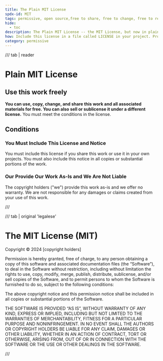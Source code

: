 ```yaml
---
title: The Plain MIT License
spdx-id: MIT
tags: permissive, open source,free to share, free to change, free to relicense, must attribute, commercial use allowed
hide:
  - toc
description: The Plain MIT License -- the MIT License, but now in plain language for everyone to understand. Real terms for real people.
how: Include this license in a file called LICENSE in your project. Provide a copy of the license with any distribution of the software. Include a notice in each file that your work is licensed under the MIT License.
category: permissive
---
```


/// tab | reader

# Plain MIT License

## Use this work freely

**You can use, copy, change, and share this work and all associated materials for free. You can also sell or sublicense it under a different license.** You must meet the conditions in the license.

## Conditions

### You Must Include This License and Notice

You must include this license if you share this work or use it in your own projects. You must also include this notice in all copies or substantial portions of the work.

### Our Provide Our Work As-Is and We Are Not Liable

The copyright holders ("we") provide this work as-is and we offer no warranty. We are not responsible for any damages or claims created from your use of this work.

///

/// tab | original 'legalese'

# The MIT License (MIT)

Copyright © 2024 [copyright holders]

Permission is hereby granted, free of charge, to any person obtaining a copy of this software and associated documentation files (the “Software”), to deal in the Software without restriction, including without limitation the rights to use, copy, modify, merge, publish, distribute, sublicense, and/or sell copies of the Software, and to permit persons to whom the Software is furnished to do so, subject to the following conditions:

The above copyright notice and this permission notice shall be included in all copies or substantial portions of the Software.

THE SOFTWARE IS PROVIDED “AS IS”, WITHOUT WARRANTY OF ANY KIND, EXPRESS OR IMPLIED, INCLUDING BUT NOT LIMITED TO THE WARRANTIES OF MERCHANTABILITY, FITNESS FOR A PARTICULAR PURPOSE AND NONINFRINGEMENT. IN NO EVENT SHALL THE AUTHORS OR COPYRIGHT HOLDERS BE LIABLE FOR ANY CLAIM, DAMAGES OR OTHER LIABILITY, WHETHER IN AN ACTION OF CONTRACT, TORT OR OTHERWISE, ARISING FROM, OUT OF OR IN CONNECTION WITH THE SOFTWARE OR THE USE OR OTHER DEALINGS IN THE SOFTWARE.

///
